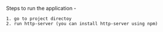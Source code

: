 Steps to run the application - 

```
1. go to project directoy 
2. run http-server (you can install http-server using npm)
